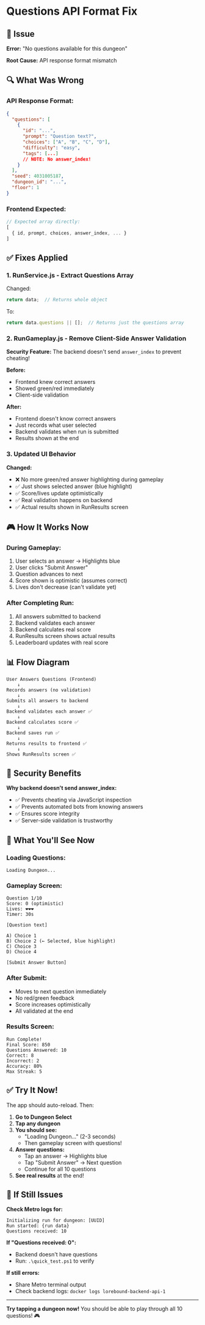 # Questions API Format Fix

## 🐛 Issue

**Error:** "No questions available for this dungeon"

**Root Cause:** API response format mismatch

## 🔍 What Was Wrong

### **API Response Format:**
```json
{
  "questions": [
    {
      "id": "...",
      "prompt": "Question text?",
      "choices": ["A", "B", "C", "D"],
      "difficulty": "easy",
      "tags": [...]
      // NOTE: No answer_index!
    }
  ],
  "seed": 4031005187,
  "dungeon_id": "...",
  "floor": 1
}
```

### **Frontend Expected:**
```javascript
// Expected array directly:
[
  { id, prompt, choices, answer_index, ... }
]
```

## ✅ Fixes Applied

### 1. **RunService.js - Extract Questions Array**

Changed:
```javascript
return data;  // Returns whole object
```

To:
```javascript
return data.questions || [];  // Returns just the questions array
```

### 2. **RunGameplay.js - Remove Client-Side Answer Validation**

**Security Feature:** The backend doesn't send `answer_index` to prevent cheating!

**Before:**
- Frontend knew correct answers
- Showed green/red immediately
- Client-side validation

**After:**
- Frontend doesn't know correct answers
- Just records what user selected
- Backend validates when run is submitted
- Results shown at the end

### 3. **Updated UI Behavior**

**Changed:**
- ❌ No more green/red answer highlighting during gameplay
- ✅ Just shows selected answer (blue highlight)
- ✅ Score/lives update optimistically
- ✅ Real validation happens on backend
- ✅ Actual results shown in RunResults screen

## 🎮 How It Works Now

### **During Gameplay:**
1. User selects an answer → Highlights blue
2. User clicks "Submit Answer"
3. Question advances to next
4. Score shown is optimistic (assumes correct)
5. Lives don't decrease (can't validate yet)

### **After Completing Run:**
1. All answers submitted to backend
2. Backend validates each answer
3. Backend calculates real score
4. RunResults screen shows actual results
5. Leaderboard updates with real score

## 📊 Flow Diagram

```
User Answers Questions (Frontend)
    ↓
Records answers (no validation)
    ↓
Submits all answers to backend
    ↓
Backend validates each answer ✅
    ↓
Backend calculates score ✅
    ↓
Backend saves run ✅
    ↓
Returns results to frontend ✅
    ↓
Shows RunResults screen ✅
```

## 🔐 Security Benefits

**Why backend doesn't send answer_index:**
- ✅ Prevents cheating via JavaScript inspection
- ✅ Prevents automated bots from knowing answers
- ✅ Ensures score integrity
- ✅ Server-side validation is trustworthy

## 🎯 What You'll See Now

### **Loading Questions:**
```
Loading Dungeon...
```

### **Gameplay Screen:**
```
Question 1/10
Score: 0 (optimistic)
Lives: ❤️❤️❤️
Timer: 30s

[Question text]

A) Choice 1
B) Choice 2 (← Selected, blue highlight)
C) Choice 3
D) Choice 4

[Submit Answer Button]
```

### **After Submit:**
- Moves to next question immediately
- No red/green feedback
- Score increases optimistically
- All validated at the end

### **Results Screen:**
```
Run Complete!
Final Score: 850
Questions Answered: 10
Correct: 8
Incorrect: 2
Accuracy: 80%
Max Streak: 5
```

## ✅ Try It Now!

The app should auto-reload. Then:

1. **Go to Dungeon Select**
2. **Tap any dungeon**
3. **You should see:**
   - "Loading Dungeon..." (2-3 seconds)
   - Then gameplay screen with questions!
4. **Answer questions:**
   - Tap an answer → Highlights blue
   - Tap "Submit Answer" → Next question
   - Continue for all 10 questions
5. **See real results** at the end!

## 🐛 If Still Issues

**Check Metro logs for:**
```
Initializing run for dungeon: [UUID]
Run started: {run data}
Questions received: 10
```

**If "Questions received: 0":**
- Backend doesn't have questions
- Run: `.\quick_test.ps1` to verify

**If still errors:**
- Share Metro terminal output
- Check backend logs: `docker logs lorebound-backend-api-1`

---

**Try tapping a dungeon now!** You should be able to play through all 10 questions! 🎮

